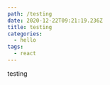 ```yaml
---
path: /testing
date: 2020-12-22T09:21:19.236Z
title: testing
categories:
  - hello
tags:
  - react
---
```

testing